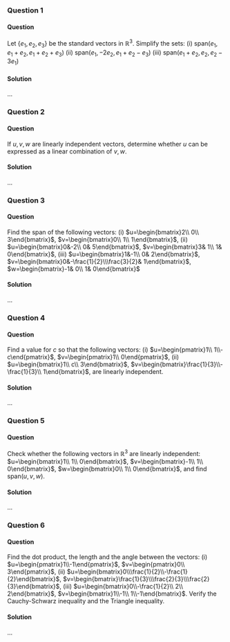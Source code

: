 ### Question 1

#### Question

Let $\{e_1, e_2, e_3\}$ be the standard vectors in $\mathbb{R}^3$. Simplify the sets: (i) $\text{span}(e_1, e_1+ e_2, e_1+ e_2+ e_3)$ (ii) $\text{span}(e_1,-2e_2, e_1+ e_2- e_3)$ (iii) $\text{span}(e_1+ e_2, e_2, e_2- 3e_1)$

#### Solution

...

### Question 2

#### Question

If $u, v, w$ are linearly independent vectors, determine whether $u$ can be expressed as a linear combination of $v, w$.

#### Solution

...

### Question 3

#### Question

Find the span of the following vectors: (i) $u=\begin{bmatrix}2\\ 0\\ 3\end{bmatrix}$, $v=\begin{bmatrix}0\\ 1\\ 1\end{bmatrix}$, (ii) $u=\begin{bmatrix}0&-2\\ 0& 5\end{bmatrix}$, $v=\begin{bmatrix}3& 1\\ 1& 0\end{bmatrix}$, (iii) $u=\begin{bmatrix}1&-1\\ 0& 2\end{bmatrix}$, $v=\begin{bmatrix}0&-\frac{1}{2}\\\frac{3}{2}& 1\end{bmatrix}$, $w=\begin{bmatrix}-1& 0\\ 1& 0\end{bmatrix}$

#### Solution

...

### Question 4

#### Question

Find a value for $c$ so that the following vectors: (i) $u=\begin{pmatrix}1\\ 1\\-c\end{pmatrix}$, $v=\begin{pmatrix}1\\ 0\end{pmatrix}$, (ii) $u=\begin{bmatrix}1\\ c\\ 3\end{bmatrix}$, $v=\begin{bmatrix}\frac{1}{3}\\-\frac{1}{3}\\ 1\end{bmatrix}$, are linearly independent.

#### Solution

...

### Question 5

#### Question

Check whether the following vectors in $\mathbb{R}^3$ are linearly independent: $u=\begin{bmatrix}1\\ 1\\ 0\end{bmatrix}$, $v=\begin{bmatrix}-1\\ 1\\ 0\end{bmatrix}$, $w=\begin{bmatrix}0\\ 1\\ 0\end{bmatrix}$, and find $\text{span}(u, v, w)$.

#### Solution

...

### Question 6

#### Question

Find the dot product, the length and the angle between the vectors: (i) $u=\begin{pmatrix}1\\-1\end{pmatrix}$, $v=\begin{pmatrix}0\\ 3\end{pmatrix}$, (ii) $u=\begin{bmatrix}0\\\frac{1}{2}\\-\frac{1}{2}\end{bmatrix}$, $v=\begin{bmatrix}\frac{1}{3}\\\frac{2}{3}\\\frac{2}{3}\end{bmatrix}$, (iii) $u=\begin{bmatrix}0\\-\frac{1}{2}\\ 2\\ 2\end{bmatrix}$, $v=\begin{bmatrix}1\\-1\\ 1\\-1\end{bmatrix}$. Verify the Cauchy-Schwarz inequality and the Triangle inequality.

#### Solution

...